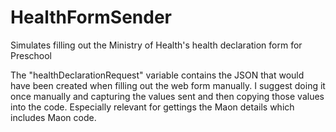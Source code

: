 # HealthFormSender
Simulates filling out the Ministry of Health's health declaration form for Preschool 

The "healthDeclarationRequest" variable contains the JSON that would have been created when filling out the web form manually. 
I suggest doing it once manually and capturing the values sent and then copying those values into the code. Especially relevant for gettings the Maon details which includes Maon code.


